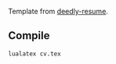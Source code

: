 Template from [deedly-resume](https://www.latextemplates.com/template/deedy-resume-cv).

## Compile
```bash
lualatex cv.tex
```
